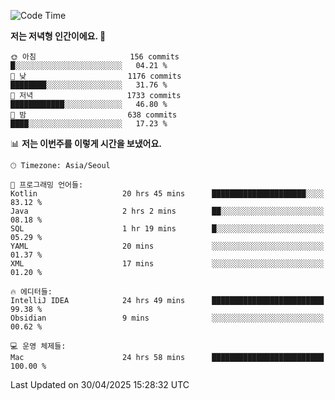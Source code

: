   <!--START_SECTION:waka-->
![Code Time](http://img.shields.io/badge/Code%20Time-614%20hrs%2040%20mins-blue)

**저는 저녁형 인간이에요. 🦉** 

```text
🌞 아침                     156 commits         █░░░░░░░░░░░░░░░░░░░░░░░░   04.21 % 
🌆 낮　                     1176 commits        ████████░░░░░░░░░░░░░░░░░   31.76 % 
🌃 저녁                     1733 commits        ████████████░░░░░░░░░░░░░   46.80 % 
🌙 밤　                     638 commits         ████░░░░░░░░░░░░░░░░░░░░░   17.23 % 
```


📊 **저는 이번주를 이렇게 시간을 보냈어요.** 

```text
🕑︎ Timezone: Asia/Seoul

💬 프로그래밍 언어들: 
Kotlin                   20 hrs 45 mins      █████████████████████░░░░   83.12 % 
Java                     2 hrs 2 mins        ██░░░░░░░░░░░░░░░░░░░░░░░   08.18 % 
SQL                      1 hr 19 mins        █░░░░░░░░░░░░░░░░░░░░░░░░   05.29 % 
YAML                     20 mins             ░░░░░░░░░░░░░░░░░░░░░░░░░   01.37 % 
XML                      17 mins             ░░░░░░░░░░░░░░░░░░░░░░░░░   01.20 % 

🔥 에디터들: 
IntelliJ IDEA            24 hrs 49 mins      █████████████████████████   99.38 % 
Obsidian                 9 mins              ░░░░░░░░░░░░░░░░░░░░░░░░░   00.62 % 

💻 운영 체제들: 
Mac                      24 hrs 58 mins      █████████████████████████   100.00 % 
```


 Last Updated on 30/04/2025 15:28:32 UTC
<!--END_SECTION:waka-->
